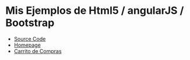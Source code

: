 # Mis Ejemplos de Html5 / angularJS / Bootstrap

- [Source Code](docs/)
- [Homepage](https://afimpel.github.io/html5-example/)
- [Carrito de Compras](https://afimpel.github.io/html5-example/cartProducts.html)
